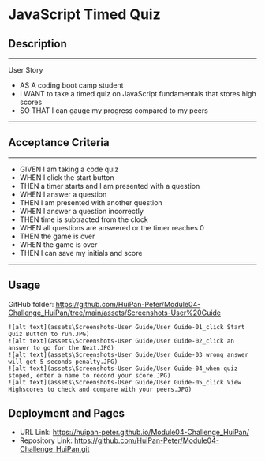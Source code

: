 # JavaScript Timed Quiz
## Description
---
User Story
- AS A coding boot camp student
- I WANT to take a timed quiz on JavaScript fundamentals that stores high scores
- SO THAT I can gauge my progress compared to my peers
---
## Acceptance Criteria
---
- GIVEN I am taking a code quiz
- WHEN I click the start button
- THEN a timer starts and I am presented with a question
- WHEN I answer a question
- THEN I am presented with another question
- WHEN I answer a question incorrectly
- THEN time is subtracted from the clock
- WHEN all questions are answered or the timer reaches 0
- THEN the game is over
- WHEN the game is over
- THEN I can save my initials and score
---
## Usage
GitHub folder: https://github.com/HuiPan-Peter/Module04-Challenge_HuiPan/tree/main/assets/Screenshots-User%20Guide
```
![alt text](assets\Screenshots-User Guide/User Guide-01_click Start Quiz Button to run.JPG)
![alt text](assets\Screenshots-User Guide/User Guide-02_click an answer to go for the Next.JPG)
![alt text](assets\Screenshots-User Guide/User Guide-03_wrong answer will get 5 seconds penalty.JPG)
![alt text](assets\Screenshots-User Guide/User Guide-04_when quiz stoped, enter a name to record your score.JPG)
![alt text](assets\Screenshots-User Guide/User Guide-05_click View Highscores to check and compare with your peers.JPG)
```
## Deployment and Pages
- URL Link: https://huipan-peter.github.io/Module04-Challenge_HuiPan/
- Repository Link: https://github.com/HuiPan-Peter/Module04-Challenge_HuiPan.git

